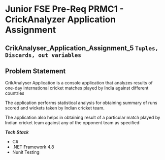 ﻿# Junior FSE Pre-Req PRMC1 - CrickAnalyzer Application Assignment

## CrikAnalyser_Application_Assignment_5 `Tuples, Discards, out variables`

## Problem Statement

CrikAnalyser Application is a console application that analyzes results of one-day international cricket matches played by India against different countries

The application performs statistical analysis for obtaining summary of runs scored and wickets taken by Indian cricket team.

The application also helps in obtaining result of a particular match played by Indian cricket team against any of the opponent team as specified

***Tech Stack***
- C#
- .NET Framework 4.8
- Nunit Testing
